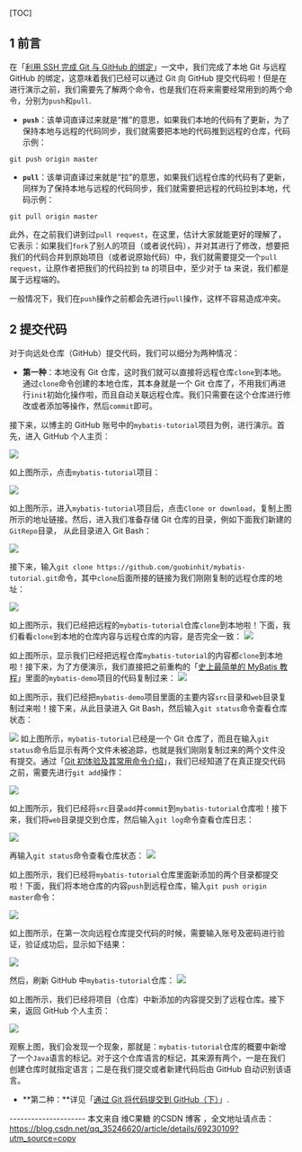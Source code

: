 [TOC]

## 1 前言

在「[利用 SSH 完成 Git 与 GitHub 的绑定](http://blog.csdn.net/qq_35246620/article/details/69061355)」一文中，我们完成了本地 Git 与远程 GitHub 的绑定，这意味着我们已经可以通过 Git 向 GitHub 提交代码啦！但是在进行演示之前，我们需要先了解两个命令，也是我们在将来需要经常用到的两个命令，分别为`push`和`pull`.

*   **`push`**：该单词直译过来就是“推”的意思，如果我们本地的代码有了更新，为了保持本地与远程的代码同步，我们就需要把本地的代码推到远程的仓库，代码示例：

```
git push origin master
```

*   **`pull`**：该单词直译过来就是“拉”的意思，如果我们远程仓库的代码有了更新，同样为了保持本地与远程的代码同步，我们就需要把远程的代码拉到本地，代码示例：

```
git pull origin master
```

此外，在之前我们讲到过`pull request`，在这里，估计大家就能更好的理解了，它表示：如果我们`fork`了别人的项目（或者说代码），并对其进行了修改，想要把我们的代码合并到原始项目（或者说原始代码）中，我们就需要提交一个`pull request`，让原作者把我们的代码拉到 ta 的项目中，至少对于 ta 来说，我们都是属于远程端的。

一般情况下，我们在`push`操作之前都会先进行`pull`操作，这样不容易造成冲突。

## 2 提交代码

对于向远处仓库（GitHub）提交代码，我们可以细分为两种情况：

*   **第一种**：本地没有 Git 仓库，这时我们就可以直接将远程仓库`clone`到本地。通过`clone`命令创建的本地仓库，其本身就是一个 Git 仓库了，不用我们再进行`init`初始化操作啦，而且自动关联远程仓库。我们只需要在这个仓库进行修改或者添加等操作，然后`commit`即可。

接下来，以博主的 GitHub 账号中的`mybatis-tutorial`项目为例，进行演示。首先，进入 GitHub 个人主页：

![]((2_2)通过git向github上递交代码_files/c228e61b-a393-4088-988a-3a5f987dfcde.jpg)

如上图所示，点击`mybatis-tutorial`项目：

![]((2_2)通过git向github上递交代码_files/f7f745d8-0e0f-4a33-be8c-2c05478a1d2e.jpg)

如上图所示，进入`mybatis-tutorial`项目后，点击`Clone or download`，复制上图所示的地址链接。然后，进入我们准备存储 Git 仓库的目录，例如下面我们新建的`GitRepo`目录， 从此目录进入 Git Bash：

![]((2_2)通过git向github上递交代码_files/a09fa0ed-5062-4b20-927a-9d8509d35904.jpg)

接下来，输入`git clone https://github.com/guobinhit/mybatis-tutorial.git`命令，其中`clone`后面所接的链接为我们刚刚复制的远程仓库的地址：

![]((2_2)通过git向github上递交代码_files/70d738c6-614c-4ac3-a1ea-16ceee16fff6.jpg)

如上图所示，我们已经把远程的`mybatis-tutorial`仓库`clone`到本地啦！下面，我们看看`clone`到本地的仓库内容与远程仓库的内容，是否完全一致：
![]((2_2)通过git向github上递交代码_files/ec1808cb-7117-4b0f-962f-8227fbdef257.jpg)

如上图所示，显示我们已经把远程仓库`mybatis-tutorial`的内容都`clone`到本地啦！接下来，为了方便演示，我们直接把之前重构的「[史上最简单的 MyBatis 教程](http://blog.csdn.net/qq_35246620/article/details/54802944)」里面的`mybatis-demo`项目的代码复制过来：
![]((2_2)通过git向github上递交代码_files/f41cc160-2bd8-4a55-8c88-a01b92c7350a.jpg)

如上图所示，我们已经把`mybatis-demo`项目里面的主要内容`src`目录和`web`目录复制过来啦！接下来，从此目录进入 Git Bash，然后输入`git status`命令查看仓库状态：

![]((2_2)通过git向github上递交代码_files/7857f089-430c-4e39-898a-4a79f1ebe70d.jpg)
如上图所示，`mybatis-tutorial`已经是一个 Git 仓库了，而且在输入`git status`命令后显示有两个文件未被追踪，也就是我们刚刚复制过来的两个文件没有提交。通过「[Git 初体验及其常用命令介绍](http://blog.csdn.net/qq_35246620/article/details/66973794)」，我们已经知道了在真正提交代码之前，需要先进行`git add`操作：

![]((2_2)通过git向github上递交代码_files/b44f287a-b811-4364-8b32-4136c91f7402.jpg)

如上图所示，我们已经将`src`目录`add`并`commit`到`mybatis-tutorial`仓库啦！接下来，我们将`web`目录提交到仓库，然后输入`git log`命令查看仓库日志：

![]((2_2)通过git向github上递交代码_files/b3ba0068-2eb7-482c-8cf5-39159dc6ad35.jpg)

再输入`git status`命令查看仓库状态：
![]((2_2)通过git向github上递交代码_files/a6c4cdd9-d6c7-4df1-b632-5ec1f99e16f4.jpg)

如上图所示，我们已经将`mybatis-tutorial`仓库里面新添加的两个目录都提交啦！下面，我们将本地仓库的内容`push`到远程仓库，输入`git push origin master`命令：

![]((2_2)通过git向github上递交代码_files/d93b1acf-1236-4f6d-a955-1f50fec51edb.jpg)

如上图所示，在第一次向远程仓库提交代码的时候，需要输入账号及密码进行验证，验证成功后，显示如下结果：

![]((2_2)通过git向github上递交代码_files/5fd41233-d4d2-40c8-b405-d28b85cdcaa0.jpg)

然后，刷新 GitHub 中`mybatis-tutorial`仓库：
![]((2_2)通过git向github上递交代码_files/bb32bd4e-814f-4602-97d2-2f93a8867c18.jpg)

如上图所示，我们已经将项目（仓库）中新添加的内容提交到了远程仓库。接下来，返回 GitHub 个人主页：



![]((2_2)通过git向github上递交代码_files/637c2cea-45ac-47ff-822f-6b1a0d8545d4.jpg)

观察上图，我们会发现一个现象，那就是：`mybatis-tutorial`仓库的概要中新增了一个`Java`语言的标记。对于这个仓库语言的标记，其来源有两个，一是在我们创建仓库时就指定语言；二是在我们提交或者新建代码后由 GitHub 自动识别该语言。

*   **第二种：**详见「[通过 Git 将代码提交到 GitHub（下）](http://blog.csdn.net/qq_35246620/article/details/69668846)」.

--------------------- 本文来自 维C果糖 的CSDN 博客 ，全文地址请点击：https://blog.csdn.net/qq_35246620/article/details/69230109?utm_source=copy